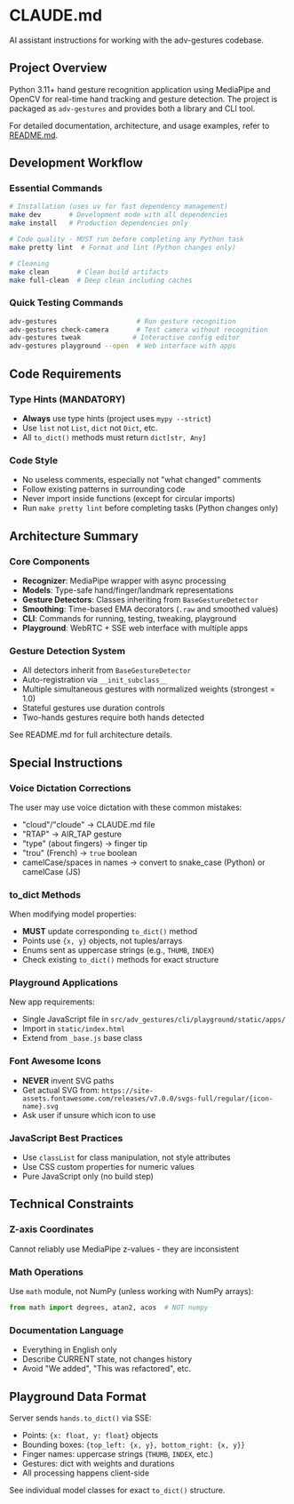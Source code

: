 # CLAUDE.md

AI assistant instructions for working with the adv-gestures codebase.

## Project Overview

Python 3.11+ hand gesture recognition application using MediaPipe and OpenCV for real-time hand tracking and gesture detection. The project is packaged as `adv-gestures` and provides both a library and CLI tool.

For detailed documentation, architecture, and usage examples, refer to [README.md](README.md).

## Development Workflow

### Essential Commands

```bash
# Installation (uses uv for fast dependency management)
make dev       # Development mode with all dependencies
make install   # Production dependencies only

# Code quality - MUST run before completing any Python task
make pretty lint  # Format and lint (Python changes only)

# Cleaning
make clean       # Clean build artifacts
make full-clean  # Deep clean including caches
```

### Quick Testing Commands
```bash
adv-gestures                    # Run gesture recognition
adv-gestures check-camera       # Test camera without recognition
adv-gestures tweak             # Interactive config editor
adv-gestures playground --open  # Web interface with apps
```

## Code Requirements

### Type Hints (MANDATORY)
- **Always** use type hints (project uses `mypy --strict`)
- Use `list` not `List`, `dict` not `Dict`, etc.
- All `to_dict()` methods must return `dict[str, Any]`

### Code Style
- No useless comments, especially not "what changed" comments
- Follow existing patterns in surrounding code
- Never import inside functions (except for circular imports)
- Run `make pretty lint` before completing tasks (Python changes only)

## Architecture Summary

### Core Components
- **Recognizer**: MediaPipe wrapper with async processing
- **Models**: Type-safe hand/finger/landmark representations
- **Gesture Detectors**: Classes inheriting from `BaseGestureDetector`
- **Smoothing**: Time-based EMA decorators (`.raw` and smoothed values)
- **CLI**: Commands for running, testing, tweaking, playground
- **Playground**: WebRTC + SSE web interface with multiple apps

### Gesture Detection System
- All detectors inherit from `BaseGestureDetector`
- Auto-registration via `__init_subclass__`
- Multiple simultaneous gestures with normalized weights (strongest = 1.0)
- Stateful gestures use duration controls
- Two-hands gestures require both hands detected

See README.md for full architecture details.

## Special Instructions

### Voice Dictation Corrections
The user may use voice dictation with these common mistakes:
- "cloud"/"cloude" → CLAUDE.md file
- "RTAP" → AIR_TAP gesture  
- "type" (about fingers) → finger tip
- "trou" (French) → `true` boolean
- camelCase/spaces in names → convert to snake_case (Python) or camelCase (JS)

### to_dict Methods
When modifying model properties:
- **MUST** update corresponding `to_dict()` method
- Points use `{x, y}` objects, not tuples/arrays
- Enums sent as uppercase strings (e.g., `THUMB`, `INDEX`)
- Check existing `to_dict()` methods for exact structure

### Playground Applications
New app requirements:
- Single JavaScript file in `src/adv_gestures/cli/playground/static/apps/`
- Import in `static/index.html`
- Extend from `_base.js` base class

### Font Awesome Icons
- **NEVER** invent SVG paths
- Get actual SVG from: `https://site-assets.fontawesome.com/releases/v7.0.0/svgs-full/regular/{icon-name}.svg`
- Ask user if unsure which icon to use

### JavaScript Best Practices
- Use `classList` for class manipulation, not style attributes
- Use CSS custom properties for numeric values
- Pure JavaScript only (no build step)

## Technical Constraints

### Z-axis Coordinates
Cannot reliably use MediaPipe z-values - they are inconsistent

### Math Operations  
Use `math` module, not NumPy (unless working with NumPy arrays):
```python
from math import degrees, atan2, acos  # NOT numpy
```

### Documentation Language
- Everything in English only
- Describe CURRENT state, not changes history
- Avoid "We added", "This was refactored", etc.

## Playground Data Format

Server sends `hands.to_dict()` via SSE:
- Points: `{x: float, y: float}` objects
- Bounding boxes: `{top_left: {x, y}, bottom_right: {x, y}}`
- Finger names: uppercase strings (`THUMB`, `INDEX`, etc.)
- Gestures: dict with weights and durations
- All processing happens client-side

See individual model classes for exact `to_dict()` structure.

